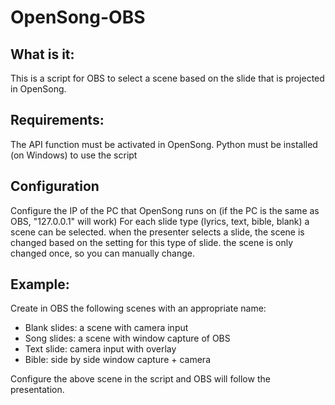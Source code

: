 # OpenSong-OBS

## What is it:
This is a script for OBS to select a scene based on the slide that is projected in OpenSong.

## Requirements:
The API function must be activated in OpenSong.
Python must be installed (on Windows) to use the script

## Configuration
Configure the IP of the PC that OpenSong runs on (if the PC is the same as OBS, "127.0.0.1" will work)
For each slide type (lyrics, text, bible, blank) a scene can be selected.
when the presenter selects a slide, the scene is changed based on the setting for this type of slide.
the scene is only changed once, so you can manually change.


## Example:
Create in OBS the following scenes with an appropriate name:
* Blank slides: a scene with camera input
* Song slides: a scene with window capture of OBS
* Text slide: camera input with overlay
* Bible: side by side window capture + camera

Configure the above scene in the script and OBS will follow the presentation.